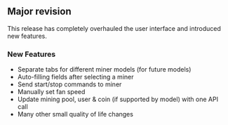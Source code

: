 ## Major revision
This release has completely overhauled the user interface and introduced new features.
### New Features
- Separate tabs for different miner models (for future models)
- Auto-filling fields after selecting a miner
- Send start/stop commands to miner
- Manually set fan speed
- Update mining pool, user & coin (if supported by model) with one API call
- Many other small quality of life changes